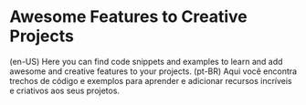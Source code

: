 # Awesome Features to Creative Projects

(en-US) Here you can find code snippets and examples to learn and add awesome and creative features to your projects.
(pt-BR) Aqui você encontra trechos de código e exemplos para aprender e adicionar recursos incríveis e criativos aos seus projetos.
